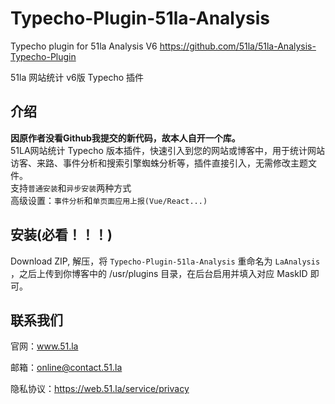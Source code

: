 # Typecho-Plugin-51la-Analysis

Typecho plugin for 51la Analysis V6 https://github.com/51la/51la-Analysis-Typecho-Plugin

51la 网站统计 v6版 Typecho 插件

## 介绍
<b>因原作者没看Github我提交的新代码，故本人自开一个库。</b></br>
51LA网站统计 Typecho 版本插件，快速引入到您的网站或博客中，用于统计网站访客、来路、事件分析和搜索引擎蜘蛛分析等，插件直接引入，无需修改主题文件。</br>
支持`普通安装`和`异步安装`两种方式</br>
高级设置：`事件分析`和`单页面应用上报(Vue/React...)`
## 安装(必看！！！)

Download ZIP, 解压，将 `Typecho-Plugin-51la-Analysis` 重命名为 `LaAnalysis` ，之后上传到你博客中的 /usr/plugins 目录，在后台启用并填入对应 MaskID 即可。

## 联系我们

官网：www.51.la

邮箱：online@contact.51.la

隐私协议：https://web.51.la/service/privacy
